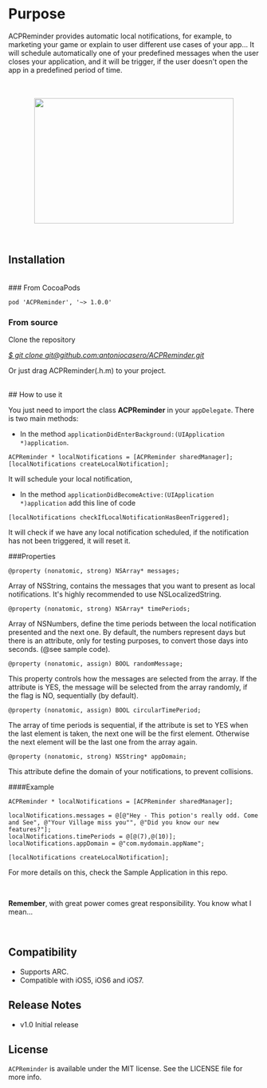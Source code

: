 # Purpose

ACPReminder provides automatic local notifications, for example, to marketing your game or explain to user different use cases of your app... It will schedule automatically one of your predefined messages when the user closes your application, and it will be trigger, if the user doesn't open the app in a predefined period of time.</br>
</br></br>
<p align="center">
<img src="image.png" width="400px" height="251px" align="center"/>
</p>
</br>

## Installation
</br>
### From CocoaPods

	pod 'ACPReminder', '~> 1.0.0'

### From source

Clone the repository

[*$ git clone git@github.com:antoniocasero/ACPReminder.git*]()

Or just drag ACPReminder(.h.m) to your project.

</br>
## How to use it

You just need to import the class **ACPReminder** in your `appDelegate`. There is two main methods: 

- In the method `applicationDidEnterBackground:(UIApplication *)application`. 

```
ACPReminder * localNotifications = [ACPReminder sharedManager];
[localNotifications createLocalNotification];
```
It will schedule your local notification, 

- In the method `applicationDidBecomeActive:(UIApplication *)application`  add this line of code

```
[localNotifications checkIfLocalNotificationHasBeenTriggered];
``` 
 It will check if we have any local notification scheduled, if the notification has not been triggered, it will reset it.


###Properties
```
@property (nonatomic, strong) NSArray* messages;
```
Array of NSString, contains the messages that you want to present as local notifications. It's highly recommended to use NSLocalizedString.

```
@property (nonatomic, strong) NSArray* timePeriods;
```
Array of NSNumbers, define the time periods between the local notification presented and the next one. By default, the numbers represent days but there is an attribute, only for testing purposes, to convert those days into seconds. (@see sample code).

```
@property (nonatomic, assign) BOOL randomMessage;
```

This property controls how the messages are selected from the array. If the attribute is YES, the message will be selected from the array randomly, if the flag is NO, sequentially (by default).

```
@property (nonatomic, assign) BOOL circularTimePeriod;
```

The array of time periods is sequential, if the attribute is set to YES when the last element is taken, the next one will be the first element. Otherwise the next element will be the last one from the array again.


```
@property (nonatomic, strong) NSString* appDomain;
```

This attribute define the domain of your notifications, to prevent collisions.

####Example

    ACPReminder * localNotifications = [ACPReminder sharedManager];
    
    localNotifications.messages = @[@"Hey - This potion's really odd. Come and See", @"Your Village miss you"", @"Did you know our new features?"]; 
    localNotifications.timePeriods = @[@(7),@(10)];
    localNotifications.appDomain = @"com.mydomain.appName";

    [localNotifications createLocalNotification];


For more details on this, check the Sample Application in this repo.

</br>

**Remember**, with great power comes great responsibility. You know what I mean...

</br>

## Compatibility

- Supports ARC. 
- Compatible with iOS5, iOS6 and iOS7.

## Release Notes

- v1.0 Initial release

## License

`ACPReminder` is available under the MIT license. See the LICENSE file for more info.

